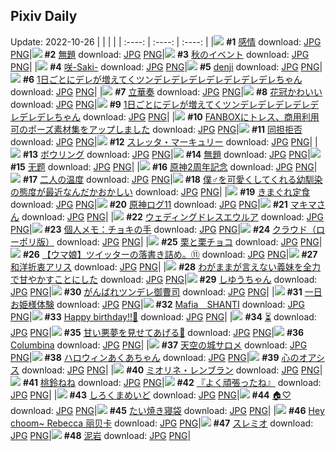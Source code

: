 ## Pixiv Daily
Update: 2022-10-26
|      |      |      |
| :----: | :----: | :----: |
|![](https://pixiv.microyu.workers.dev/c/240x480/img-master/img/2022/10/24/17/59/42/102198548_p0_master1200.jpg) **#1** [感情](https://www.pixiv.net/artworks/102198548) download: [JPG](https://pixiv.microyu.workers.dev/img-original/img/2022/10/24/17/59/42/102198548_p0.jpg) [PNG](https://pixiv.microyu.workers.dev/img-original/img/2022/10/24/17/59/42/102198548_p0.png)|![](https://pixiv.microyu.workers.dev/c/240x480/img-master/img/2022/10/24/08/12/37/102190175_p0_master1200.jpg) **#2** [無題](https://www.pixiv.net/artworks/102190175) download: [JPG](https://pixiv.microyu.workers.dev/img-original/img/2022/10/24/08/12/37/102190175_p0.jpg) [PNG](https://pixiv.microyu.workers.dev/img-original/img/2022/10/24/08/12/37/102190175_p0.png)|![](https://pixiv.microyu.workers.dev/c/240x480/img-master/img/2022/10/24/00/30/01/102184125_p0_master1200.jpg) **#3** [秋のイベント](https://www.pixiv.net/artworks/102184125) download: [JPG](https://pixiv.microyu.workers.dev/img-original/img/2022/10/24/00/30/01/102184125_p0.jpg) [PNG](https://pixiv.microyu.workers.dev/img-original/img/2022/10/24/00/30/01/102184125_p0.png)|
|![](https://pixiv.microyu.workers.dev/c/240x480/img-master/img/2022/10/24/01/54/54/102186195_p0_master1200.jpg) **#4** [咲-Saki-](https://www.pixiv.net/artworks/102186195) download: [JPG](https://pixiv.microyu.workers.dev/img-original/img/2022/10/24/01/54/54/102186195_p0.jpg) [PNG](https://pixiv.microyu.workers.dev/img-original/img/2022/10/24/01/54/54/102186195_p0.png)|![](https://pixiv.microyu.workers.dev/c/240x480/img-master/img/2022/10/25/00/11/53/102208879_p0_master1200.jpg) **#5** [denji](https://www.pixiv.net/artworks/102208879) download: [JPG](https://pixiv.microyu.workers.dev/img-original/img/2022/10/25/00/11/53/102208879_p0.jpg) [PNG](https://pixiv.microyu.workers.dev/img-original/img/2022/10/25/00/11/53/102208879_p0.png)|![](https://pixiv.microyu.workers.dev/c/240x480/img-master/img/2022/10/24/00/00/11/102182889_p0_master1200.jpg) **#6** [1日ごとにデレが増えてくツンデレデレデレデレデレデレデレちゃん](https://www.pixiv.net/artworks/102182889) download: [JPG](https://pixiv.microyu.workers.dev/img-original/img/2022/10/24/00/00/11/102182889_p0.jpg) [PNG](https://pixiv.microyu.workers.dev/img-original/img/2022/10/24/00/00/11/102182889_p0.png)|
|![](https://pixiv.microyu.workers.dev/c/240x480/img-master/img/2022/10/25/01/30/01/102210916_p0_master1200.jpg) **#7** [立華奏](https://www.pixiv.net/artworks/102210916) download: [JPG](https://pixiv.microyu.workers.dev/img-original/img/2022/10/25/01/30/01/102210916_p0.jpg) [PNG](https://pixiv.microyu.workers.dev/img-original/img/2022/10/25/01/30/01/102210916_p0.png)|![](https://pixiv.microyu.workers.dev/c/240x480/img-master/img/2022/10/24/11/09/02/102192262_p0_master1200.jpg) **#8** [花冠かわいい](https://www.pixiv.net/artworks/102192262) download: [JPG](https://pixiv.microyu.workers.dev/img-original/img/2022/10/24/11/09/02/102192262_p0.jpg) [PNG](https://pixiv.microyu.workers.dev/img-original/img/2022/10/24/11/09/02/102192262_p0.png)|![](https://pixiv.microyu.workers.dev/c/240x480/img-master/img/2022/10/25/00/00/02/102208236_p0_master1200.jpg) **#9** [1日ごとにデレが増えてくツンデレデレデレデレデレデレデレちゃん](https://www.pixiv.net/artworks/102208236) download: [JPG](https://pixiv.microyu.workers.dev/img-original/img/2022/10/25/00/00/02/102208236_p0.jpg) [PNG](https://pixiv.microyu.workers.dev/img-original/img/2022/10/25/00/00/02/102208236_p0.png)|
|![](https://pixiv.microyu.workers.dev/c/240x480/img-master/img/2022/10/24/14/37/56/102190038_p0_master1200.jpg) **#10** [FANBOXにトレス、商用利用可のポーズ素材集をアップしました](https://www.pixiv.net/artworks/102190038) download: [JPG](https://pixiv.microyu.workers.dev/img-original/img/2022/10/24/14/37/56/102190038_p0.jpg) [PNG](https://pixiv.microyu.workers.dev/img-original/img/2022/10/24/14/37/56/102190038_p0.png)|![](https://pixiv.microyu.workers.dev/c/240x480/img-master/img/2022/10/24/12/17/54/102182925_p0_master1200.jpg) **#11** [同担拒否](https://www.pixiv.net/artworks/102182925) download: [JPG](https://pixiv.microyu.workers.dev/img-original/img/2022/10/24/12/17/54/102182925_p0.jpg) [PNG](https://pixiv.microyu.workers.dev/img-original/img/2022/10/24/12/17/54/102182925_p0.png)|![](https://pixiv.microyu.workers.dev/c/240x480/img-master/img/2022/10/24/00/00/19/102182951_p0_master1200.jpg) **#12** [スレッタ・マーキュリー](https://www.pixiv.net/artworks/102182951) download: [JPG](https://pixiv.microyu.workers.dev/img-original/img/2022/10/24/00/00/19/102182951_p0.jpg) [PNG](https://pixiv.microyu.workers.dev/img-original/img/2022/10/24/00/00/19/102182951_p0.png)|
|![](https://pixiv.microyu.workers.dev/c/240x480/img-master/img/2022/10/25/06/00/01/102214029_p0_master1200.jpg) **#13** [ボウリング](https://www.pixiv.net/artworks/102214029) download: [JPG](https://pixiv.microyu.workers.dev/img-original/img/2022/10/25/06/00/01/102214029_p0.jpg) [PNG](https://pixiv.microyu.workers.dev/img-original/img/2022/10/25/06/00/01/102214029_p0.png)|![](https://pixiv.microyu.workers.dev/c/240x480/img-master/img/2022/10/24/20/22/49/102201763_p0_master1200.jpg) **#14** [無題](https://www.pixiv.net/artworks/102201763) download: [JPG](https://pixiv.microyu.workers.dev/img-original/img/2022/10/24/20/22/49/102201763_p0.jpg) [PNG](https://pixiv.microyu.workers.dev/img-original/img/2022/10/24/20/22/49/102201763_p0.png)|![](https://pixiv.microyu.workers.dev/c/240x480/img-master/img/2022/10/24/00/34/14/102184274_p0_master1200.jpg) **#15** [无题](https://www.pixiv.net/artworks/102184274) download: [JPG](https://pixiv.microyu.workers.dev/img-original/img/2022/10/24/00/34/14/102184274_p0.jpg) [PNG](https://pixiv.microyu.workers.dev/img-original/img/2022/10/24/00/34/14/102184274_p0.png)|
|![](https://pixiv.microyu.workers.dev/c/240x480/img-master/img/2022/10/24/21/32/07/102203689_p0_master1200.jpg) **#16** [原神2周年記念](https://www.pixiv.net/artworks/102203689) download: [JPG](https://pixiv.microyu.workers.dev/img-original/img/2022/10/24/21/32/07/102203689_p0.jpg) [PNG](https://pixiv.microyu.workers.dev/img-original/img/2022/10/24/21/32/07/102203689_p0.png)|![](https://pixiv.microyu.workers.dev/c/240x480/img-master/img/2022/10/24/00/00/08/102182867_p0_master1200.jpg) **#17** [二人の温度](https://www.pixiv.net/artworks/102182867) download: [JPG](https://pixiv.microyu.workers.dev/img-original/img/2022/10/24/00/00/08/102182867_p0.jpg) [PNG](https://pixiv.microyu.workers.dev/img-original/img/2022/10/24/00/00/08/102182867_p0.png)|![](https://pixiv.microyu.workers.dev/c/240x480/img-master/img/2022/10/24/12/00/09/102192993_p0_master1200.jpg) **#18** [僕♂を可愛くしてくれる幼馴染の態度が最近なんだかおかしい](https://www.pixiv.net/artworks/102192993) download: [JPG](https://pixiv.microyu.workers.dev/img-original/img/2022/10/24/12/00/09/102192993_p0.jpg) [PNG](https://pixiv.microyu.workers.dev/img-original/img/2022/10/24/12/00/09/102192993_p0.png)|
|![](https://pixiv.microyu.workers.dev/c/240x480/img-master/img/2022/10/25/20/59/23/102227481_p0_master1200.jpg) **#19** [きまぐれ定食](https://www.pixiv.net/artworks/102227481) download: [JPG](https://pixiv.microyu.workers.dev/img-original/img/2022/10/25/20/59/23/102227481_p0.jpg) [PNG](https://pixiv.microyu.workers.dev/img-original/img/2022/10/25/20/59/23/102227481_p0.png)|![](https://pixiv.microyu.workers.dev/c/240x480/img-master/img/2022/10/24/11/01/42/102192158_p0_master1200.jpg) **#20** [原神ログ11](https://www.pixiv.net/artworks/102192158) download: [JPG](https://pixiv.microyu.workers.dev/img-original/img/2022/10/24/11/01/42/102192158_p0.jpg) [PNG](https://pixiv.microyu.workers.dev/img-original/img/2022/10/24/11/01/42/102192158_p0.png)|![](https://pixiv.microyu.workers.dev/c/240x480/img-master/img/2022/10/25/00/00/07/102208283_p0_master1200.jpg) **#21** [マキマさん](https://www.pixiv.net/artworks/102208283) download: [JPG](https://pixiv.microyu.workers.dev/img-original/img/2022/10/25/00/00/07/102208283_p0.jpg) [PNG](https://pixiv.microyu.workers.dev/img-original/img/2022/10/25/00/00/07/102208283_p0.png)|
|![](https://pixiv.microyu.workers.dev/c/240x480/img-master/img/2022/10/25/07/00/01/102214628_p0_master1200.jpg) **#22** [ウェディングドレスエウルア](https://www.pixiv.net/artworks/102214628) download: [JPG](https://pixiv.microyu.workers.dev/img-original/img/2022/10/25/07/00/01/102214628_p0.jpg) [PNG](https://pixiv.microyu.workers.dev/img-original/img/2022/10/25/07/00/01/102214628_p0.png)|![](https://pixiv.microyu.workers.dev/c/240x480/img-master/img/2022/10/25/08/00/03/102215314_p0_master1200.jpg) **#23** [個人メモ：チョキの手](https://www.pixiv.net/artworks/102215314) download: [JPG](https://pixiv.microyu.workers.dev/img-original/img/2022/10/25/08/00/03/102215314_p0.jpg) [PNG](https://pixiv.microyu.workers.dev/img-original/img/2022/10/25/08/00/03/102215314_p0.png)|![](https://pixiv.microyu.workers.dev/c/240x480/img-master/img/2022/10/25/00/00/12/102208317_p0_master1200.jpg) **#24** [クラウド（ローポリ版）](https://www.pixiv.net/artworks/102208317) download: [JPG](https://pixiv.microyu.workers.dev/img-original/img/2022/10/25/00/00/12/102208317_p0.jpg) [PNG](https://pixiv.microyu.workers.dev/img-original/img/2022/10/25/00/00/12/102208317_p0.png)|
|![](https://pixiv.microyu.workers.dev/c/240x480/img-master/img/2022/10/24/21/57/24/102204428_p0_master1200.jpg) **#25** [栗と栗チョコ](https://www.pixiv.net/artworks/102204428) download: [JPG](https://pixiv.microyu.workers.dev/img-original/img/2022/10/24/21/57/24/102204428_p0.jpg) [PNG](https://pixiv.microyu.workers.dev/img-original/img/2022/10/24/21/57/24/102204428_p0.png)|![](https://pixiv.microyu.workers.dev/c/240x480/img-master/img/2022/10/24/08/26/13/102190299_p0_master1200.jpg) **#26** [【ウマ娘】ツイッターの落書き詰め。⑪](https://www.pixiv.net/artworks/102190299) download: [JPG](https://pixiv.microyu.workers.dev/img-original/img/2022/10/24/08/26/13/102190299_p0.jpg) [PNG](https://pixiv.microyu.workers.dev/img-original/img/2022/10/24/08/26/13/102190299_p0.png)|![](https://pixiv.microyu.workers.dev/c/240x480/img-master/img/2022/10/24/08/12/37/102190174_p0_master1200.jpg) **#27** [和洋折衷アリス](https://www.pixiv.net/artworks/102190174) download: [JPG](https://pixiv.microyu.workers.dev/img-original/img/2022/10/24/08/12/37/102190174_p0.jpg) [PNG](https://pixiv.microyu.workers.dev/img-original/img/2022/10/24/08/12/37/102190174_p0.png)|
|![](https://pixiv.microyu.workers.dev/c/240x480/img-master/img/2022/10/24/19/00/03/102199869_p0_master1200.jpg) **#28** [わがままが言えない義妹を全力で甘やかすことにした](https://www.pixiv.net/artworks/102199869) download: [JPG](https://pixiv.microyu.workers.dev/img-original/img/2022/10/24/19/00/03/102199869_p0.jpg) [PNG](https://pixiv.microyu.workers.dev/img-original/img/2022/10/24/19/00/03/102199869_p0.png)|![](https://pixiv.microyu.workers.dev/c/240x480/img-master/img/2022/10/24/00/00/06/102182849_p0_master1200.jpg) **#29** [しゆうちゃん](https://www.pixiv.net/artworks/102182849) download: [JPG](https://pixiv.microyu.workers.dev/img-original/img/2022/10/24/00/00/06/102182849_p0.jpg) [PNG](https://pixiv.microyu.workers.dev/img-original/img/2022/10/24/00/00/06/102182849_p0.png)|![](https://pixiv.microyu.workers.dev/c/240x480/img-master/img/2022/10/24/00/09/09/102183381_p0_master1200.jpg) **#30** [がんばれツンデレ御曹司](https://www.pixiv.net/artworks/102183381) download: [JPG](https://pixiv.microyu.workers.dev/img-original/img/2022/10/24/00/09/09/102183381_p0.jpg) [PNG](https://pixiv.microyu.workers.dev/img-original/img/2022/10/24/00/09/09/102183381_p0.png)|
|![](https://pixiv.microyu.workers.dev/c/240x480/img-master/img/2022/10/25/00/00/15/102208340_p0_master1200.jpg) **#31** [一日お姫様体験](https://www.pixiv.net/artworks/102208340) download: [JPG](https://pixiv.microyu.workers.dev/img-original/img/2022/10/25/00/00/15/102208340_p0.jpg) [PNG](https://pixiv.microyu.workers.dev/img-original/img/2022/10/25/00/00/15/102208340_p0.png)|![](https://pixiv.microyu.workers.dev/c/240x480/img-master/img/2022/10/24/05/17/32/102188528_p0_master1200.jpg) **#32** [Mafia　SHANTI](https://www.pixiv.net/artworks/102188528) download: [JPG](https://pixiv.microyu.workers.dev/img-original/img/2022/10/24/05/17/32/102188528_p0.jpg) [PNG](https://pixiv.microyu.workers.dev/img-original/img/2022/10/24/05/17/32/102188528_p0.png)|![](https://pixiv.microyu.workers.dev/c/240x480/img-master/img/2022/10/24/22/28/59/102205412_p0_master1200.jpg) **#33** [Happy birthday!!🦋](https://www.pixiv.net/artworks/102205412) download: [JPG](https://pixiv.microyu.workers.dev/img-original/img/2022/10/24/22/28/59/102205412_p0.jpg) [PNG](https://pixiv.microyu.workers.dev/img-original/img/2022/10/24/22/28/59/102205412_p0.png)|
|![](https://pixiv.microyu.workers.dev/c/240x480/img-master/img/2022/10/24/00/00/05/102182840_p0_master1200.jpg) **#34** [⏳](https://www.pixiv.net/artworks/102182840) download: [JPG](https://pixiv.microyu.workers.dev/img-original/img/2022/10/24/00/00/05/102182840_p0.jpg) [PNG](https://pixiv.microyu.workers.dev/img-original/img/2022/10/24/00/00/05/102182840_p0.png)|![](https://pixiv.microyu.workers.dev/c/240x480/img-master/img/2022/10/24/00/30/02/102184133_p0_master1200.jpg) **#35** [甘い悪夢を見せてあげる🖤](https://www.pixiv.net/artworks/102184133) download: [JPG](https://pixiv.microyu.workers.dev/img-original/img/2022/10/24/00/30/02/102184133_p0.jpg) [PNG](https://pixiv.microyu.workers.dev/img-original/img/2022/10/24/00/30/02/102184133_p0.png)|![](https://pixiv.microyu.workers.dev/c/240x480/img-master/img/2022/10/24/12/51/09/102193754_p0_master1200.jpg) **#36** [Columbina](https://www.pixiv.net/artworks/102193754) download: [JPG](https://pixiv.microyu.workers.dev/img-original/img/2022/10/24/12/51/09/102193754_p0.jpg) [PNG](https://pixiv.microyu.workers.dev/img-original/img/2022/10/24/12/51/09/102193754_p0.png)|
|![](https://pixiv.microyu.workers.dev/c/240x480/img-master/img/2022/10/24/11/11/13/102192210_p0_master1200.jpg) **#37** [天空の城サロメ](https://www.pixiv.net/artworks/102192210) download: [JPG](https://pixiv.microyu.workers.dev/img-original/img/2022/10/24/11/11/13/102192210_p0.jpg) [PNG](https://pixiv.microyu.workers.dev/img-original/img/2022/10/24/11/11/13/102192210_p0.png)|![](https://pixiv.microyu.workers.dev/c/240x480/img-master/img/2022/10/24/14/37/33/102195253_p0_master1200.jpg) **#38** [ハロウィンあくあちゃん](https://www.pixiv.net/artworks/102195253) download: [JPG](https://pixiv.microyu.workers.dev/img-original/img/2022/10/24/14/37/33/102195253_p0.jpg) [PNG](https://pixiv.microyu.workers.dev/img-original/img/2022/10/24/14/37/33/102195253_p0.png)|![](https://pixiv.microyu.workers.dev/c/240x480/img-master/img/2022/10/24/00/21/45/102183865_p0_master1200.jpg) **#39** [心のオアシス](https://www.pixiv.net/artworks/102183865) download: [JPG](https://pixiv.microyu.workers.dev/img-original/img/2022/10/24/00/21/45/102183865_p0.jpg) [PNG](https://pixiv.microyu.workers.dev/img-original/img/2022/10/24/00/21/45/102183865_p0.png)|
|![](https://pixiv.microyu.workers.dev/c/240x480/img-master/img/2022/10/25/00/06/23/102208676_p0_master1200.jpg) **#40** [ミオリネ・レンブラン](https://www.pixiv.net/artworks/102208676) download: [JPG](https://pixiv.microyu.workers.dev/img-original/img/2022/10/25/00/06/23/102208676_p0.jpg) [PNG](https://pixiv.microyu.workers.dev/img-original/img/2022/10/25/00/06/23/102208676_p0.png)|![](https://pixiv.microyu.workers.dev/c/240x480/img-master/img/2022/10/24/00/00/12/102182898_p0_master1200.jpg) **#41** [桃鈴ねね](https://www.pixiv.net/artworks/102182898) download: [JPG](https://pixiv.microyu.workers.dev/img-original/img/2022/10/24/00/00/12/102182898_p0.jpg) [PNG](https://pixiv.microyu.workers.dev/img-original/img/2022/10/24/00/00/12/102182898_p0.png)|![](https://pixiv.microyu.workers.dev/c/240x480/img-master/img/2022/10/24/15/27/38/102195980_p0_master1200.jpg) **#42** [『よく頑張ったね』](https://www.pixiv.net/artworks/102195980) download: [JPG](https://pixiv.microyu.workers.dev/img-original/img/2022/10/24/15/27/38/102195980_p0.jpg) [PNG](https://pixiv.microyu.workers.dev/img-original/img/2022/10/24/15/27/38/102195980_p0.png)|
|![](https://pixiv.microyu.workers.dev/c/240x480/img-master/img/2022/10/24/04/20/14/102187996_p0_master1200.jpg) **#43** [しろくまめいど](https://www.pixiv.net/artworks/102187996) download: [JPG](https://pixiv.microyu.workers.dev/img-original/img/2022/10/24/04/20/14/102187996_p0.jpg) [PNG](https://pixiv.microyu.workers.dev/img-original/img/2022/10/24/04/20/14/102187996_p0.png)|![](https://pixiv.microyu.workers.dev/c/240x480/img-master/img/2022/10/24/00/00/06/102182847_p0_master1200.jpg) **#44** [🏠♡](https://www.pixiv.net/artworks/102182847) download: [JPG](https://pixiv.microyu.workers.dev/img-original/img/2022/10/24/00/00/06/102182847_p0.jpg) [PNG](https://pixiv.microyu.workers.dev/img-original/img/2022/10/24/00/00/06/102182847_p0.png)|![](https://pixiv.microyu.workers.dev/c/240x480/img-master/img/2022/10/25/23/20/17/102231751_p0_master1200.jpg) **#45** [たい焼き寝袋](https://www.pixiv.net/artworks/102231751) download: [JPG](https://pixiv.microyu.workers.dev/img-original/img/2022/10/25/23/20/17/102231751_p0.jpg) [PNG](https://pixiv.microyu.workers.dev/img-original/img/2022/10/25/23/20/17/102231751_p0.png)|
|![](https://pixiv.microyu.workers.dev/c/240x480/img-master/img/2022/10/24/19/57/16/102201064_p0_master1200.jpg) **#46** [Hey choom~ Rebecca 丽贝卡](https://www.pixiv.net/artworks/102201064) download: [JPG](https://pixiv.microyu.workers.dev/img-original/img/2022/10/24/19/57/16/102201064_p0.jpg) [PNG](https://pixiv.microyu.workers.dev/img-original/img/2022/10/24/19/57/16/102201064_p0.png)|![](https://pixiv.microyu.workers.dev/c/240x480/img-master/img/2022/10/24/10/48/26/102192001_p0_master1200.jpg) **#47** [スレミオ](https://www.pixiv.net/artworks/102192001) download: [JPG](https://pixiv.microyu.workers.dev/img-original/img/2022/10/24/10/48/26/102192001_p0.jpg) [PNG](https://pixiv.microyu.workers.dev/img-original/img/2022/10/24/10/48/26/102192001_p0.png)|![](https://pixiv.microyu.workers.dev/c/240x480/img-master/img/2022/10/24/18/01/05/102198629_p0_master1200.jpg) **#48** [泥岩](https://www.pixiv.net/artworks/102198629) download: [JPG](https://pixiv.microyu.workers.dev/img-original/img/2022/10/24/18/01/05/102198629_p0.jpg) [PNG](https://pixiv.microyu.workers.dev/img-original/img/2022/10/24/18/01/05/102198629_p0.png)|
